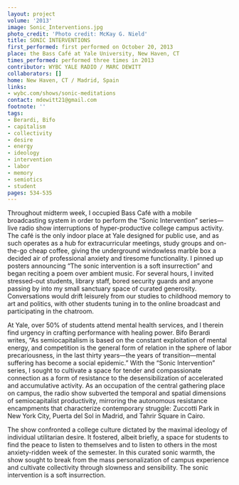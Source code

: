 ```yaml
---
layout: project
volume: '2013'
image: Sonic_Interventions.jpg
photo_credit: 'Photo credit: McKay G. Nield'
title: SONIC INTERVENTIONS
first_performed: first performed on October 20, 2013
place: the Bass Café at Yale University, New Haven, CT
times_performed: performed three times in 2013
contributor: WYBC YALE RADIO / MARC DEWITT
collaborators: []
home: New Haven, CT / Madrid, Spain
links:
- wybc.com/shows/sonic-meditations
contact: mdewitt21@gmail.com
footnote: ''
tags:
- Berardi, Bifo
- capitalism
- collectivity
- desire
- energy
- ideology
- intervention
- labor
- memory
- semiotics
- student
pages: 534-535
---
```


Throughout midterm week, I occupied Bass Café with a mobile broadcasting system in order to perform the “Sonic Intervention” series—live radio show interruptions of hyper-productive college campus activity. The café is the only indoor place at Yale designed for public use, and as such operates as a hub for extracurricular meetings, study groups and on-the-go cheap coffee, giving the underground windowless marble box a decided air of professional anxiety and tiresome functionality. I pinned up posters announcing “The sonic intervention is a soft insurrection” and began reciting a poem over ambient music. For several hours, I invited stressed-out students, library staff, bored security guards and anyone passing by into my small sanctuary space of curated generosity. Conversations would drift leisurely from our studies to childhood memory to art and politics, with other students tuning in to the online broadcast and participating in the chatroom.

At Yale, over 50% of students attend mental health services, and I therein find urgency in crafting performance with healing power. Bifo Berardi writes, “As semiocapitalism is based on the constant exploitation of mental energy, and competition is the general form of relation in the sphere of labor precariousness, in the last thirty years—the years of transition—mental suffering has become a social epidemic.” With the “Sonic Intervention” series, I sought to cultivate a space for tender and compassionate connection as a form of resistance to the desensibilization of accelerated and accumulative activity. As an occupation of the central gathering place on campus, the radio show subverted the temporal and spatial dimensions of semiocapitalist productivity, mirroring the autonomous resistance encampments that characterize contemporary struggle: Zuccotti Park in New York City, Puerta del Sol in Madrid, and Tahrir Square in Cairo.

The show confronted a college culture dictated by the maximal ideology of individual utilitarian desire. It fostered, albeit briefly, a space for students to find the peace to listen to themselves and to listen to others in the most anxiety-ridden week of the semester. In this curated sonic warmth, the show sought to break from the mass personalization of campus experience and cultivate collectivity through slowness and sensibility. The sonic intervention is a soft insurrection.
